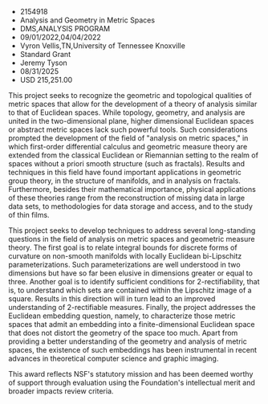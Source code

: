 
* 2154918
* Analysis and Geometry in Metric Spaces
* DMS,ANALYSIS PROGRAM
* 09/01/2022,04/04/2022
* Vyron Vellis,TN,University of Tennessee Knoxville
* Standard Grant
* Jeremy Tyson
* 08/31/2025
* USD 215,251.00

This project seeks to recognize the geometric and topological qualities of
metric spaces that allow for the development of a theory of analysis similar to
that of Euclidean spaces. While topology, geometry, and analysis are united in
the two-dimensional plane, higher dimensional Euclidean spaces or abstract
metric spaces lack such powerful tools. Such considerations prompted the
development of the field of "analysis on metric spaces," in which first-order
differential calculus and geometric measure theory are extended from the
classical Euclidean or Riemannian setting to the realm of spaces without a
priori smooth structure (such as fractals). Results and techniques in this field
have found important applications in geometric group theory, in the structure of
manifolds, and in analysis on fractals. Furthermore, besides their mathematical
importance, physical applications of these theories range from the
reconstruction of missing data in large data sets, to methodologies for data
storage and access, and to the study of thin films.

This project seeks to develop techniques to address several long-standing
questions in the field of analysis on metric spaces and geometric measure
theory. The first goal is to relate integral bounds for discrete forms of
curvature on non-smooth manifolds with locally Euclidean bi-Lipschitz
parameterizations. Such parameterizations are well understood in two dimensions
but have so far been elusive in dimensions greater or equal to three. Another
goal is to identify sufficient conditions for 2-rectifiability, that is, to
understand which sets are contained within the Lipschitz image of a square.
Results in this direction will in turn lead to an improved understanding of
2-rectifiable measures. Finally, the project addresses the Euclidean embedding
question, namely, to characterize those metric spaces that admit an embedding
into a finite-dimensional Euclidean space that does not distort the geometry of
the space too much. Apart from providing a better understanding of the geometry
and analysis of metric spaces, the existence of such embeddings has been
instrumental in recent advances in theoretical computer science and graphic
imaging.

This award reflects NSF's statutory mission and has been deemed worthy of
support through evaluation using the Foundation's intellectual merit and broader
impacts review criteria.
